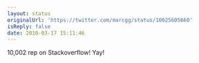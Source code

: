 ```yaml
---
layout: status
originalUrl: 'https://twitter.com/marcgg/status/10625605660'
isReply: false
date: 2010-03-17 15:11:46
---
```


10,002 rep on Stackoverflow! Yay!
